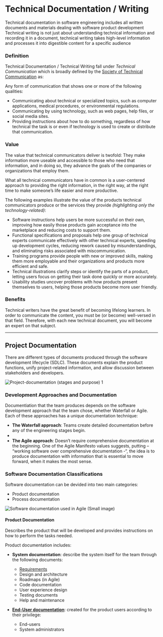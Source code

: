 # Technical Documentation / Writing

Technical documentation in software engineering includes all written documents and materials dealing with software product development
Technical writing is not just about understanding technical information and recording it in a document, technical writing takes high-level information and processes it into digestible content for a specific audience

### Definition

Technical Documentation / Technical Writing fall under *Technical Communication* which is broadly defined by the [Society of Technical Communication](https://www.stc.org/about-stc/defining-technical-communication/) as:

Any form of communication that shows one or more of the following qualities:

- Communicating about technical or specialized topics, such as computer applications, medical procedures, or environmental regulations.
- Communicating by using technology, such as web pages, help files, or social media sites.
- Providing instructions about how to do something, regardless of how technical the task is or even if technology is used to create or distribute that communication.

### Value

The value that technical communicators deliver is twofold: They make information more useable and accessible to those who need that information, and in doing so, they advance the goals of the companies or organizations that employ them.

What all technical communicators have in common is a user-centered approach to providing the right information, in the right way, at the right time to make someone’s life easier and more productive.

The following examples illustrate the value of the products technical communicators produce or the services they provide *(highlighting only the technology-related)*:

- Software instructions help users be more successful on their own, improving how easily those products gain acceptance into the marketplace and reducing costs to support them.
- Functional specifications and proposals help one group of technical experts communicate effectively with other technical experts, speeding up development cycles, reducing rework caused by misunderstandings, and eliminating risks associated with miscommunication.
- Training programs provide people with new or improved skills, making them more employable and their organizations and products more efficient and safe.
- Technical illustrations clarify steps or identify the parts of a product, letting users focus on getting their task done quickly or more accurately.
- Usability studies uncover problems with how products present themselves to users, helping those products become more user friendly.

### Benefits

Technical writers have the great benefit of becoming lifelong learners. 
In order to communicate the content, you must be (or become) well-versed in that field. Therefore, with each new technical document, you will become an expert on that subject.

------------------------------------------------------------------------------------------------------------

## Project Documentation

There are different types of documents produced through the software development lifecycle (SDLC). These documents explain the product functions, unify project-related information, and allow discussion between stakeholders and developers.

![Project-documentation (stages and purpose) 1](https://user-images.githubusercontent.com/60129693/113131069-05909380-921d-11eb-87af-eeaf410a1f1a.png)

### Development Approaches and Documentation

Documentiation that the team produces depends on the software development approach that the team chose, whether Waterfall or Agile. Each of these approaches has a unique documentation technique:

- **The Waterfall approach**: Teams create detailed documentation before any of the engineering stages begin.
-
- **The Agile approach**: Doesn’t require comprehensive documentation at the beginning. One of the Agile Manifesto values suggests, putting – “working software over comprehensive documentation -“, the idea is to produce documentation with information that is essential to move forward, when it makes the most sense.


### Software Documentation Classifications

Software documentation can be devided into two main categories:
- Product documentation
- Process documentation

![Software documentation used in Agile (Small image)](https://user-images.githubusercontent.com/60129693/113143472-77240e00-922c-11eb-9fd6-3f8d21d7d1cd.png)


 #### Product Documentation

Describes the product that will be developed and provides instructions on how to perform the tasks needed.

Product documentation includes:
- **System documentation**: describe the system itself for the team through the following documents:
  - [Requirements](https://github.com/SG-Eddin/Technical-Documentation-Best-Practices/tree/main/System-Documentation.md/Requirements.md)
  - Design and architecture
  - Roadmaps (in Agile)
  - Code documentation
  - User experience design
  - Testing documents
  - Help and maintenance
  
- **[End-User documentation](https://github.com/SG-Eddin/Technical-Documentation-Best-Practices/tree/main/EndUser-Documentation)**: created for the product users according to their privilege:
  - End-users
  - System administrators

